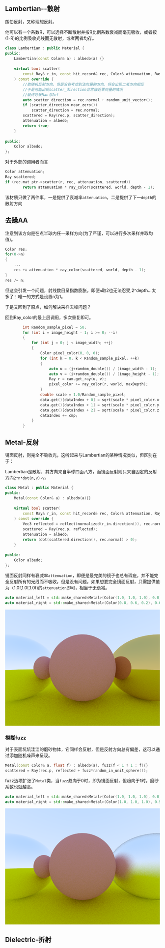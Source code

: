 ## Lambertian--散射

朗伯反射，又称理想反射。

他可以有一个系数R，可以选择不断散射并按R比例系数衰减而毫无吸收，或者按(1-R)的比例吸收光线而无散射，或者两者均存。

```c++
class Lambertian : public Material {
public:
    Lambertian(const Color& a) : albedo(a) {}

    virtual bool scatter(
        const Ray& r_in, const hit_record& rec, Color& attenuation, Ray& scattered
    ) const override {
        //取随机反射方向，但是没有考虑到法向量的方向，将会出现二者方向相反
        //于是可能出现scatter_direction非常接近零向量的情况
        //最终导致Nan与Inf
        auto scatter_direction = rec.normal + random_unit_vector(); 
        if (scatter_direction.near_zero())
            scatter_direction = rec.normal;
        scattered = Ray(rec.p, scatter_direction);
        attenuation = albedo;
        return true;
    }

public:
    Color albedo;
};
```

对于外部的调用者而言

```c++
Color attenuation;
Ray scattered;
if (rec.mat_ptr->scatter(r, rec, attenuation, scattered))
		return attenuation * ray_color(scattered, world, depth - 1);
```

该材质只做了两件事，一是提供了衰减率`attenuation`，二是提供了下一`depth`的散射方向

## 去躁AA

注意到该方向是在点半球内任一采样方向(为了严谨，可以进行多次采样并取均值)。

```c++
Color res;
for(0->n)
{
	...
	res += attenuation * ray_color(scattered, world, depth - 1);
}
res /= n;
```

但这会引发一个问题，射线数目呈指数膨胀，即便`n`取2也无法忍受,2^depth...太多了！唯一的方式是设置n为1。

于是又回到了原点，如何解决采样去噪问题？

回到Ray_color的最上层调用，多次重复即可。

```c++
		int Random_sample_pixel = 50;
		for (int i = image_height - 1; i >= 0; --i)
		{
			for (int j = 0; j < image_width; ++j)
			{
				Color pixel_color(0, 0, 0);
				for (int k = 0; k < Random_sample_pixel; ++k)
				{
					auto u = (j+random_double()) / (image_width - 1);
					auto v = (i+random_double()) / (image_height - 1);
					Ray r = cam.get_ray(u, v);
					pixel_color += ray_color(r, world, maxDepth);
				}
				double scale = 1.0/Random_sample_pixel;
				data.get()[dataIndex + 0] = sqrt(scale * pixel_color.x()) * 255.99;
				data.get()[dataIndex + 1] = sqrt(scale * pixel_color.y()) * 255.99;
				data.get()[dataIndex + 2] = sqrt(scale * pixel_color.z()) * 255.99;
				dataIndex += cmp;
			}
		}
```

## Metal-反射

镜面反射，则完全不吸收光，这听起来与Lambertian的某种情况类似，但区别在于：

Lambertian是散射，其方向来自半球四面八方，而镜面反射则只来自固定的反射方向`2*n*dot(n,v)-v`。

```c++
class Metal : public Material {
public:
    Metal(const Color& a) : albedo(a){}

    virtual bool scatter(
        const Ray& r_in, const hit_record& rec, Color& attenuation, Ray& scattered
    ) const override {
        Vec3 reflected = reflect(normalized(r_in.direction()), rec.normal);
        scattered = Ray(rec.p, reflected); 
        attenuation = albedo;
        return (dot(scattered.direction(), rec.normal) > 0);
    }

public:
    Color albedo;
};
```

镜面反射同样有衰减率`attenuation`，即便是最完美的镜子也总有瑕疵，并不能完全反射所有的光线而不吸收，但是没有问题，如果想要完全镜面反射，只需提供值为（1.0f,1.0f,1.0f)的`attenuation`即可，相当于无衰减。

```c++
auto material_left = std::make_shared<Metal>(Color(1.0, 1.0, 1.0), 0.0);
auto material_right = std::make_shared<Metal>(Color(0.8, 0.6, 0.2), 0.0);
```

![3.完全镜面反射](3.完全镜面反射.png)

### 模糊fuzz

对于表面坑坑洼洼的磨砂物体，它同样会反射，但是反射方向总有偏差，这可以通过添加随机噪声来呈现。

```c++
Metal(const Color& a, float f) : albedo(a), fuzz(f < 1 ? 1 : f){}
scattered = Ray(rec.p, reflected + fuzz*random_in_unit_sphere());
```

fuzz选项扩张了`Metal`类，当`fuzz`趋向于0时，即为镜面反射，但趋向于1时，磨砂系数也就越高。

```c++
auto material_left = std::make_shared<Metal>(Color(1.0, 1.0, 1.0), 0.0);
auto material_right = std::make_shared<Metal>(Color(1.0, 1.0, 1.0), 0.5);
```

![4.fuzz](4.模糊与否.png)

## Dielectric-折射